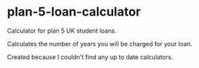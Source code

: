 # plan-5-loan-calculator
Calculator for plan 5 UK student loans.

Calculates the number of years you will be charged for your loan.

Created because I couldn't find any up to date calculators.
